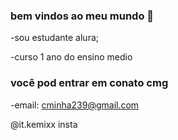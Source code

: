 ### bem vindos ao meu mundo 👋


-sou estudante alura; 

-curso 1 ano do ensino medio 

 ### você pod entrar em conato cmg 
 
 -email: cminha239@gmail.com
 
 @it.kemixx insta
